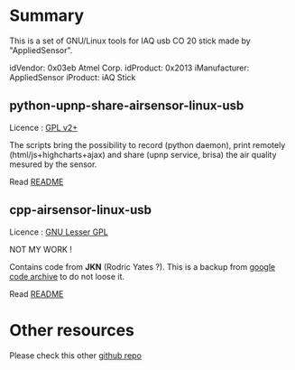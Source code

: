 # Summary 

This is a set of GNU/Linux tools for IAQ usb CO 20 stick made by "AppliedSensor". 

idVendor: 0x03eb Atmel Corp.
idProduct: 0x2013
iManufacturer: AppliedSensor
iProduct: iAQ Stick

## python-upnp-share-airsensor-linux-usb

Licence : [GPL v2+](https://www.gnu.org/licenses/old-licenses/gpl-2.0.html)

The scripts bring the possibility to record (python daemon), print remotely (html/js+highcharts+ajax) and share
(upnp service, brisa) the air quality mesured by the sensor.

Read [README](python-upnp-share-airsensor-linux-usb/README.md)

## cpp-airsensor-linux-usb

Licence : [GNU Lesser GPL](http://www.gnu.org/licenses/lgpl.html)

NOT MY WORK ! 

Contains code from **JKN** (Rodric Yates ?). This is a backup from [google code archive](https://code.google.com/archive/p/airsensor-linux-usb/) to do not loose it.

Read [README](cpp-airsensor-linux-usb/README.md)

# Other resources 

Please check this other [github repo](https://github.com/tuxedo0801/usb-sensors-linux) 
